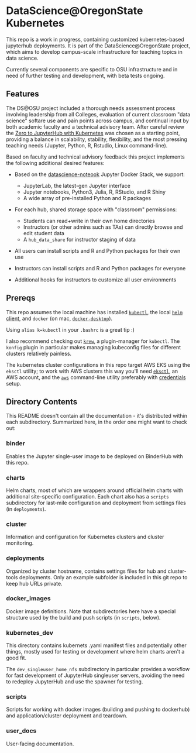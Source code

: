 # DataScience@OregonState Kubernetes 

This repo is a work in progress, containing customized kubernetes-based jupyterhub deployments. 
It is part of the DataScience@OregonState project, which aims to develop
campus-scale infrastructure for teaching topics in data science. 

Currently several components are specific to OSU infrastructure and in need of further testing and development, with
beta tests ongoing. 

## Features 

The DS@OSU project included a thorough needs assessment process involving leadership from all Colleges, evaluation of
current classroom "data science" softare use and pain points across campus, and continual input by both academic faculty
and a technical advisory team. After careful review the [Zero to JupyterHub with
Kubernetes](https://zero-to-jupyterhub.readthedocs.io/en/latest/) was chosen as a starting point, providing a balance in
scalability, stability, flexibility, and the most pressing teaching needs (Jupyter, Python, R, Rstudio, Linux
command-line). 

Based on faculty and technical advisory feedback this project implements the following additional desired features:


* Based on the
  [datascience-noteook](https://jupyter-docker-stacks.readthedocs.io/en/latest/using/selecting.html#jupyter-datascience-notebook)
Jupyter Docker Stack, we support:
  * JupyterLab, the latest-gen Jupyter interface
  * Jupyter notebooks, Python3, Julia, R, RStudio, and R Shiny
  * A wide array of pre-installed Python and R packages

* For each hub, shared storage space with "classroom" permissions:
  * Students can read+write in their own home directories
  * Instructors (or other admins such as TAs) can directly browse and edit student data
  * A `hub_data_share` for instructor staging of data 

* All users can install scripts and R and Python packages for their own use
* Instructors can install scripts and R and Python packages for everyone
* Additional hooks for instructors to customize all user environments

## Prereqs

This repo assumes the local machine has installed [`kubectl`](https://kubernetes.io/docs/tasks/tools/install-kubectl/),
the local [`helm` client](https://helm.sh/docs/intro/install/), and `docker` (on mac,
[`docker-desktop`](https://hub.docker.com/editions/community/docker-ce-desktop-mac)).

Using `alias k=kubectl` in your `.bashrc` is a great tip :) 

I also recommend checking out [`krew`](https://github.com/kubernetes-sigs/krew-index/blob/master/plugins.md), a
plugin-manager for `kubectl`.  The `konfig` plugin in particular makes managing kubeconfig files for different clusters
relatively painless.

The kubernetes cluster configurations in this repo target AWS EKS using the `eksctl` utility; to work with AWS clusters
this way you'll need [`eksctl`](https://eksctl.io/), an AWS account, and the
[`aws`](https://docs.aws.amazon.com/cli/latest/userguide/cli-chap-welcome.html) command-line utility preferably with
[credentials](https://docs.aws.amazon.com/cli/latest/userguide/cli-configure-files.html) setup.


## Directory Contents

This README doesn't contain all the documentation - it's distributed within each subdirectory. Summarized here, in the
order one might want to check out:

### binder

Enables the Jupyter single-user image to be deployed on BinderHub with this repo. 

### charts

Helm charts, most of which are wrappers around official helm charts with additional site-specific configuration. Each
chart also has a `scripts` subdirectory for last-mile configuration and deployment from settings files (in `deployments`).

### cluster

Information and configuration for Kubernetes clusters and cluster monitoring. 

### deployments

Organized by cluster hostname, contains settings files for hub and cluster-tools deployments. Only an example subfolder
is included in this git repo to keep hub URLs private.

### docker_images

Docker image definitions. Note that subdirectories here have a special structure used by the build and push scripts (in
`scripts`, below).


### kubernetes_dev

This directory contains kubernets .yaml manifest files and potentially other things, mostly used for testing or
development where helm charts aren't a good fit.

The `dev_singleuser_home_nfs` subdirectory in particular provides a workflow for fast development of JupyterHub
singleuser servers, avoiding the need to redeploy JupyterHub and use the spawner for testing. 


### scripts

Scripts for working with docker images (building and pushing to dockerhub) and application/cluster deployment and
teardown.


### user_docs

User-facing documentation. 
